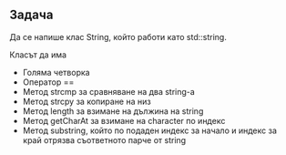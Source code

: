 ## Задача

Да се напише клас String, който работи като std::string. 

Класът да има 

- Голяма четворка 
- Оператор ==
- Метод strcmp за сравняване на два string-a
- Метод strcpy за копиране на низ 
- Метод length за взимане на дължина на string
- Метод getCharAt  за взимане на character по индекс
- Метод substring, който по подаден индекс за начало и индекс за край отрязва съответното парче от string

